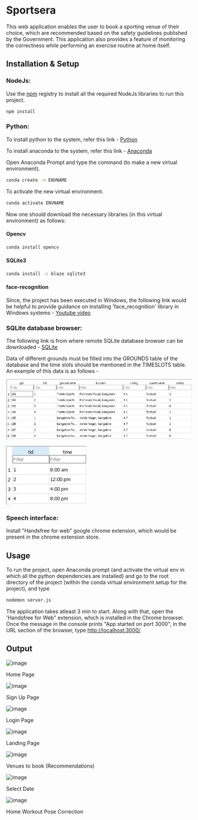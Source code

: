 # Sportsera

This web application enables the user to book a sporting venue of their choice, which are recommended based on the safety guidelines published by the Government. This application also provides a feature of monitoring the correctness while performing an exercise routine at home itself.
## Installation & Setup

### NodeJs: 
Use the [npm](https://docs.npmjs.com/downloading-and-installing-node-js-and-npm) registry to install all the required NodeJs libraries to run this project.

```bash
npm install
```

### Python:
To install python to the system, refer this link - [Python](https://www.python.org/downloads/)

To install anaconda to the system, refer this link - [Anaconda](https://docs.anaconda.com/anaconda/install/)

Open Anaconda Prompt and type the command (to make a new virtual environment). 

```bash
conda create -n ENVNAME
```

To activate the new virtual environment.

```bash
conda activate ENVNAME
```
Now one should download the necessary libraries (in this virtual environment) as follows:

#### Opencv
```bash
conda install opencv
```

#### SQLite3
```bash
conda install -c blaze sqlite3
```

#### face-recognition
Since, the project has been executed in Windows, the following link would be helpful to provide guidance on installing 'face_recognition' library in Windows systems - [Youtube video](https://youtu.be/xaDJ5xnc8dc)

### SQLite database browser:
The following link is from where remote SQLite database browser can be downloaded - [SQLite](https://sqlitebrowser.org/dl/)

Data of different grounds must be filled into the GROUNDS table of the database and the time slots should be mentioned in the TIMESLOTS table. An example of this data is as follows -

![Alt Text](/public/images/Capture1.JPG)

![Alt Text](/public/images/Capture2.JPG)

### Speech interface:
Install "Handsfree for web" google chrome extension, which would be present in the chrome extension store.


## Usage
To run the project, open Anaconda prompt (and activate the virtual env in which all the python dependencies are installed) and go to the root directory of the project (within the conda virtual environment setup for the project), and type
```bash
nodemon server.js
```
The application takes atleast 3 min to start. Along with that, open the 'Handsfree for Web" extension, which is installed in the Chrome browser.
Once the message in the console prints "App started on port 3000", in the URL section of the browser, type [http://localhost:3000/](http://localhost:3000/)


## Output
![image](https://user-images.githubusercontent.com/51831161/156632097-8c5fde36-5e4f-4554-9c3c-390215468ea4.png)

Home Page

![image](https://user-images.githubusercontent.com/51831161/156632432-a8e0f366-6240-4d3f-9fa9-408f7d114a87.png)

Sign Up Page

![image](https://user-images.githubusercontent.com/51831161/156632611-2185f377-d8de-4c52-8e59-3c267130b88f.png)

Login Page

![image](https://user-images.githubusercontent.com/51831161/156632769-d3d1f2f2-052e-418c-b6a5-58000a780d7e.png)

Landing Page

![image](https://user-images.githubusercontent.com/51831161/156632878-8e051f82-ee52-4ba7-a171-8b2795da4b81.png)

Venues to book (Recommendations)

![image](https://user-images.githubusercontent.com/51831161/156632998-e4eb75d0-75bc-43ba-8217-d25bfd98ec57.png)

Select Date

![image](https://user-images.githubusercontent.com/51831161/156633109-b9f67f18-27a0-4341-8ad4-1ebdafd63cbd.png)

Home Workout Pose Correction
